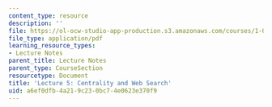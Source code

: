 ```yaml
---
content_type: resource
description: ''
file: https://ol-ocw-studio-app-production.s3.amazonaws.com/courses/1-022-introduction-to-network-models-fall-2018/a6ef0dfb4a219c230bc74e0623e370f9_MIT1_022F18_lec5.pdf
file_type: application/pdf
learning_resource_types:
- Lecture Notes
parent_title: Lecture Notes
parent_type: CourseSection
resourcetype: Document
title: 'Lecture 5: Centrality and Web Search'
uid: a6ef0dfb-4a21-9c23-0bc7-4e0623e370f9
---
```

